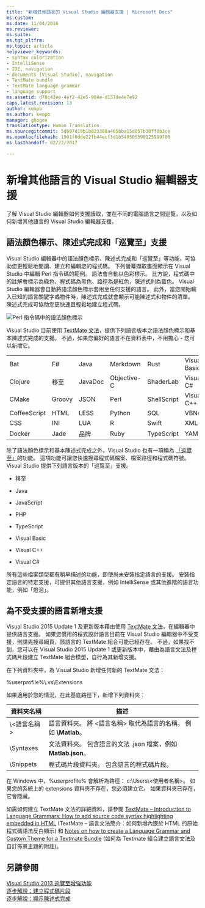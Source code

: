 ```yaml
---
title: "新增其他語言的 Visual Studio 編輯器支援 | Microsoft Docs"
ms.custom: 
ms.date: 11/04/2016
ms.reviewer: 
ms.suite: 
ms.tgt_pltfrm: 
ms.topic: article
helpviewer_keywords:
- syntax colorization
- IntelliSense
- IDE, navigation
- documents [Visual Studio], navigation
- TextMate bundle
- TextMate language grammar
- language support
ms.assetid: d78c43ee-4ef2-42e5-984e-d137de4e7e92
caps.latest.revision: 13
author: kempb
ms.author: kempb
manager: ghogen
translationtype: Human Translation
ms.sourcegitcommit: 5db97d19b1b823388a465bba15d057b30ff0b3ce
ms.openlocfilehash: 1901f0dde22fb44ecf3d1b549505590125999700
ms.lasthandoff: 02/22/2017

---
```

# <a name="adding-visual-studio-editor-support-for-other-languages"></a>新增其他語言的 Visual Studio 編輯器支援
了解 Visual Studio 編輯器如何支援讀取，並在不同的電腦語言之間巡覽，以及如何新增其他語言的 Visual Studio 編輯器支援。  
  
## <a name="syntax-colorization-statement-completion-and-navigate-to-support"></a>語法顏色標示、陳述式完成和「巡覽至」支援  
 Visual Studio 編輯器中的語法顏色標示、陳述式完成和「巡覽至」等功能，可協助您更輕鬆地閱讀、建立和編輯您的程式碼。 下列螢幕擷取畫面顯示在 Visual Studio 中編輯 Perl 指令碼的範例。 語法會自動以色彩標示。 比方說，程式碼中的註解會標示為綠色、程式碼為黑色、路徑為是紅色，陳述式則為藍色。 Visual Studio 編輯器會自動將語法顏色標示套用至任何支援的語言。 此外，當您開始輸入已知的語言關鍵字或物件時，陳述式完成就會顯示可能陳述式和物件的清單。 陳述式完成可協助您更快速且輕鬆地建立程式碼。  
  
 ![Perl 指令碼中的語法顏色標示](../ide/media/vside_perledit.png "VSIDE_PerlEdit")  
  
 Visual Studio 目前使用 [TextMate 文法](https://manual.macromates.com/en/language_grammars)，提供下列語言版本之語法顏色標示和基本陳述式完成的支援。 不過，如果您偏好的語言不在資料表中，不用擔心 - 您可以新增它。  
  
|||||||  
|-|-|-|-|-|-|  
|Bat|F#|Java|Markdown|Rust|Visual Basic|  
|Clojure|移至|JavaDoc|Objective-C|ShaderLab|Visual C#|  
|CMake|Groovy|JSON|Perl|ShellScript|Visual C++|  
|CoffeeScript|HTML|LESS|Python|SQL|VBNet|  
|CSS|INI|LUA|R|Swift|XML|  
|Docker|Jade|品牌|Ruby|TypeScript|YAML|  
  
 除了語法顏色標示和基本陳述式完成之外，Visual Studio 也有一項稱為 [「巡覽至」](https://blogs.msdn.microsoft.com/benwilli/2015/04/09/visual-studio-tip-3-use-navigate-to/)的功能。 這項功能可讓您快速搜尋程式碼檔案、檔案路徑和程式碼符號。 Visual Studio 提供下列語言版本的「巡覽至」支援。  
  
-   移至  
  
-   Java  
  
-   JavaScript  
  
-   PHP  
  
-   TypeScript  
  
-   Visual Basic  
  
-   Visual C++  
  
-   Visual C#  
  
 所有這些檔案類型都有稍早描述的功能，即使尚未安裝指定語言的支援。 安裝指定語言的特定支援，可提供其他語言支援，例如 IntelliSense 或其他進階的語言功能，例如「燈泡」。  
  
## <a name="adding-support-for-non-supported-languages"></a>為不受支援的語言新增支援  
 Visual Studio 2015 Update 1 及更新版本藉由使用 [TextMate 文法](https://manual.macromates.com/en/language_grammars)，在編輯器中提供語言支援。 如果您慣用的程式設計語言目前在 Visual Studio 編輯器中不受支援，則請先搜尋網頁，該語言的 TextMate 組合可能已經存在。 不過，如果找不到，您可以在 Visual Studio 2015 Update 1 或更新版本中，藉由為語言文法及程式碼片段建立 TextMate 組合模型，自行為其新增支援。  
  
 在下列資料夾中，為 Visual Studio 新增任何新的 TextMate 文法︰  
  
 %userprofile%\\.vs\Extensions  
  
 如果適用於您的情況，在此基底路徑下，新增下列資料夾︰  
  
|資料夾名稱|描述|  
|-----------------|-----------------|  
|\\\<語言名稱>|語言資料夾。 將 \<語言名稱> 取代為語言的名稱。 例如 **\Matlab**。|  
|\Syntaxes|文法資料夾。 包含語言的文法 .json 檔案，例如 **Matlab.json**。|  
|\Snippets|程式碼片段資料夾。 包含語言的程式碼片段。|  
  
 在 Windows 中，%userprofile% 會解析為路徑︰ c:\Users\\\<使用者名稱>。 如果您的系統上的 extensions 資料夾不存在，您必須建立它。 如果資料夾已存在，它會隱藏。  
  
 如需如何建立 TextMate 文法的詳細資料，請參閱 [TextMate – Introduction to Language Grammars: How to add source code syntax highlighting embedded in HTML](https://developmentality.wordpress.com/2011/02/08/textmate-introduction-to-language-grammars/) (TextMate – 語言文法簡介︰如何新增內嵌於 HTML 的原始程式碼語法反白顯示) 和 [Notes on how to create a Language Grammar and Custom Theme for a Textmate Bundle](https://benparizek.com/notebook/notes-on-how-to-create-a-language-grammar-and-custom-theme-for-a-textmate-bundle) (如何為 Textmate 組合建立語言文法及自訂佈景主題的附註)。  
  
## <a name="see-also"></a>另請參閱  
 [Visual Studio 2013 巡覽至增強功能](https://blogs.msdn.microsoft.com/mvpawardprogram/2013/10/22/visual-studio-2013-navigate-to-improvements/)   
 [逐步解說：建立程式碼片段](../ide/walkthrough-creating-a-code-snippet.md)   
 [逐步解說：顯示陳述式完成](../extensibility/walkthrough-displaying-statement-completion.md)
